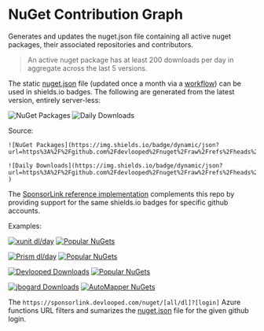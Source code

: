 NuGet Contribution Graph
===

Generates and updates the nuget.json file containing all active nuget packages, their associated repositories and contributors.

> An active nuget package has at least 200 downloads per day in aggregate across the last 5 versions.

The static [nuget.json](nuget.json) file (updated once a month via a [workflow](.github/workflows/nuget.yml)) can be used in shields.io badges.
The following are generated from the latest version, entirely server-less:

![NuGet Packages](https://img.shields.io/badge/dynamic/json?url=https%3A%2F%2Fgithub.com%2Fdevlooped%2Fnuget%2Fraw%2Frefs%2Fheads%2Fmain%2Fnuget.json&query=%24.summary.packages&style=social&logo=nuget&label=packages)
![Daily Downloads](https://img.shields.io/badge/dynamic/json?url=https%3A%2F%2Fgithub.com%2Fdevlooped%2Fnuget%2Fraw%2Frefs%2Fheads%2Fmain%2Fnuget.json&query=%24.summary.downloads&style=social&logo=nuget&label=daily%20downloads
)

Source:

```
![NuGet Packages](https://img.shields.io/badge/dynamic/json?url=https%3A%2F%2Fgithub.com%2Fdevlooped%2Fnuget%2Fraw%2Frefs%2Fheads%2Fmain%2Fnuget.json&query=%24.summary.packages&style=social&logo=nuget&label=packages)

![Daily Downloads](https://img.shields.io/badge/dynamic/json?url=https%3A%2F%2Fgithub.com%2Fdevlooped%2Fnuget%2Fraw%2Frefs%2Fheads%2Fmain%2Fnuget.json&query=%24.summary.downloads&style=social&logo=nuget&label=daily%20downloads
)
```

The [SponsorLink reference implementation](https://www.devlooped.com/SponsorLink/github/) complements this 
repo by providing support for the same shields.io badges for specific github accounts. 

Examples:

[![xunit dl/day](https://img.shields.io/endpoint?label=xunit%20downloads%2Fday&style=social&logo=nuget&url=https%3A%2F%2Fsponsorlink.devlooped.com%2Fnuget%2Fdl?owner=xunit)](https://www.nuget.org/profiles/xunit)
[![Popular NuGets](https://img.shields.io/endpoint?label=popular%20nugets&style=social&logo=nuget&url=https%3A%2F%2Fsponsorlink.devlooped.com%2Fnuget%2Fid?owner=xunit)](https://www.nuget.org/profiles/xunit)

[![Prism dl/day](https://img.shields.io/endpoint?label=Prism%20daily%20downloads&color=blue&logo=nuget&url=https%3A%2F%2Fsponsorlink.devlooped.com%2Fnuget%2Fdl%3Fowner%3DPrismLibrary)](https://www.nuget.org/profiles/PrismLibrary)
[![Popular NuGets](https://img.shields.io/endpoint?label=Prism%20favorites&style=social&logo=nuget&url=https%3A%2F%2Fsponsorlink.devlooped.com%2Fnuget%2Fdl%3Fowner%3DPrismLibrary)](https://www.nuget.org/profiles/PrismLibrary)

[![Devlooped Downloads](https://img.shields.io/endpoint?label=devlooped%20daily&logo=githubsponsors&color=ea4aaa&url=https%3A%2F%2Fsponsorlink.devlooped.com%2Fnuget%2Fdl%3Fowner%3Ddevlooped%26owner%3Dmoq)](https://www.nuget.org/profiles/devlooped)
[![Popular NuGets](https://img.shields.io/endpoint?label=loved%20nugets&style=social&logo=nuget&url=https%3A%2F%2Fsponsorlink.devlooped.com%2Fnuget%2Fid%3Fowner%3Ddevlooped%26owner%3Dmoq)](https://www.nuget.org/profiles/devlooped)

[![jbogard Downloads](https://img.shields.io/endpoint?url=https%3A%2F%2Fsponsorlink.devlooped.com%2Fnuget%2Fdl%3Fowner%3Djbogard)](https://www.nuget.org/profiles/AutoMapper)
[![AutoMapper NuGets](https://img.shields.io/endpoint?logo=nuget&url=https%3A%2F%2Fsponsorlink.devlooped.com%2Fnuget%2Fid%3Fowner%3DAutoMapper)](https://www.nuget.org/profiles/AutoMapper)

The `https://sponsorlink.devlooped.com/nuget/[all/dl]?[login]` Azure functions URL filters and sumarizes the [nuget.json](nuget.json) file for the given github login.
